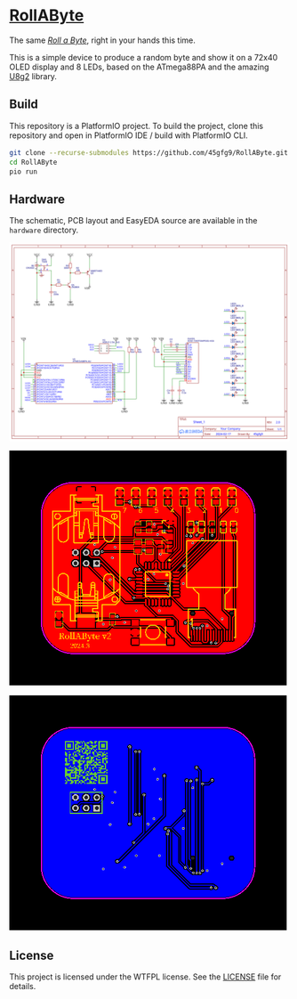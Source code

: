 # [RollAByte](https://heap.45gfg9.net/rab-ex)

The same [*Roll a Byte*](https://heap.45gfg9.net/rants/809bc23b9ca6/), right in your hands this time.

This is a simple device to produce a random byte and show it on a 72x40 OLED display and 8 LEDs, based on the ATmega88PA and the amazing [U8g2](https://github.com/olikraus/u8g2) library.

## Build

This repository is a PlatformIO project. To build the project, clone this repository and open in PlatformIO IDE / build with PlatformIO CLI.

```bash
git clone --recurse-submodules https://github.com/45gfg9/RollAByte.git
cd RollAByte
pio run
```

## Hardware

The schematic, PCB layout and EasyEDA source are available in the `hardware` directory.

![Schematic](hardware/RollAByte_v2_schematic.svg)

![PCB front](hardware/RollAByte_v2_PCB_front.svg)

![PCB back](hardware/RollAByte_v2_PCB_back.svg)

## License

This project is licensed under the WTFPL license. See the [LICENSE](LICENSE) file for details.
